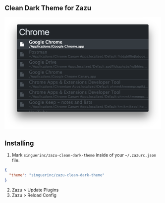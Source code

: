 ## Clean Dark Theme for Zazu

![Screenshot](./images/screenshot.png)

## Installing

1. Mark `singuerinc/zazu-clean-dark-theme` inside of your `~/.zazurc.json` file.

  ```json
  {
    "theme": "singuerinc/zazu-clean-dark-theme"
  }
  ```

2. Zazu > Update Plugins
3. Zazu > Reload Config